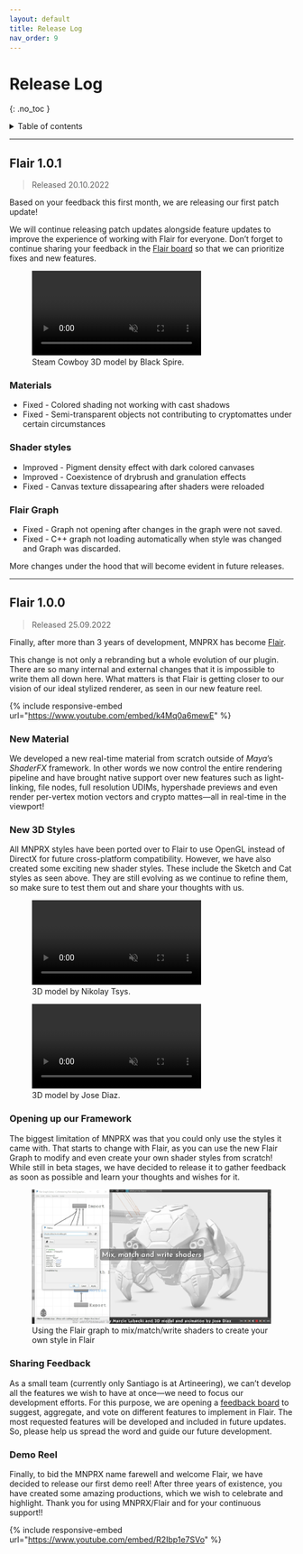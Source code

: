 ```yaml
---
layout: default
title: Release Log
nav_order: 9
---
```


# Release Log
{: .no_toc }

<details close markdown="block">
  <summary>
    Table of contents
  </summary>
  {: .text-delta }
1. TOC
{:toc}
</details>

---

## Flair 1.0.1
> Released 20.10.2022

Based on your feedback this first month, we are releasing our first patch update! 

We will continue releasing patch updates alongside feature updates to improve the experience of working with Flair for everyone. Don’t forget to continue sharing your feedback in the [Flair board](https://flair.nolt.io/) so that we can prioritize fixes and new features.

<div class="d-flex">
	<figure>
		<video autoplay loop muted playsinline style="max-height:480px;">
			<source src="/media/release-log/1.0.1.mp4" type="video/mp4">
		</video>
    <figcaption>Steam Cowboy 3D model by Black Spire.</figcaption>
  </figure>
</div>

### Materials
* Fixed - Colored shading not working with cast shadows
* Fixed - Semi-transparent objects not contributing to cryptomattes under certain circumstances

### Shader styles
* Improved - Pigment density effect with dark colored canvases
* Improved - Coexistence of drybrush and granulation effects
* Fixed - Canvas texture dissapearing after shaders were reloaded

### Flair Graph
* Fixed - Graph not opening after changes in the graph were not saved.
* Fixed - C++ graph not loading automatically when style was changed and Graph was discarded.

More changes under the hood that will become evident in future releases.

---

## Flair 1.0.0
> Released 25.09.2022

Finally, after more than 3 years of development, MNPRX has become [Flair](https://artineering.io/flair).

This change is not only a rebranding but a whole evolution of our plugin. There are so many internal and external changes that it is impossible to write them all down here. What matters is that Flair is getting closer to our vision of our ideal stylized renderer, as seen in our new feature reel.

{% include responsive-embed url="https://www.youtube.com/embed/k4Mq0a6mewE" %}

### New Material

We developed a new real-time material from scratch outside of *Maya*’s *ShaderFX* framework. In other words we now control the entire rendering pipeline and have brought native support over new features such as light-linking, file nodes, full resolution UDIMs, hypershade previews and even render per-vertex motion vectors and crypto mattes—all in real-time in the viewport!

### New 3D Styles

All MNPRX styles have been ported over to Flair to use OpenGL instead of DirectX for future cross-platform compatibility. However, we have also created some exciting new shader styles. These include the Sketch and Cat styles as seen above. They are still evolving as we continue to refine them, so make sure to test them out and share your thoughts with us.

<div class="d-flex">
	<figure>
		<video autoplay loop muted playsinline style="max-height:350px;">
			<source src="/media/release-log/bristleback_web.mp4" type="video/mp4">
		</video>
    <figcaption>3D model by Nikolay Tsys.</figcaption>
  </figure>
  <figure>
		<video autoplay loop muted playsinline style="max-height:350px;">
			<source src="/media/release-log/cat_web.mp4" type="video/mp4">
		</video>
		<figcaption>3D model by Jose Diaz.</figcaption>
	</figure>
</div>

### Opening up our Framework

The biggest limitation of MNPRX was that you could only use the styles it came with. That starts to change with Flair, as you can use the new Flair Graph to modify and even create your own shader styles from scratch! While still in beta stages, we have decided to release it to gather feedback as soon as possible and learn your thoughts and wishes for it.

<figure>
    <img src="/media/release-log/flair-graph-beta.jpg" alt="Flair graph beta screenshot">
    <figcaption>Using the Flair graph to mix/match/write shaders to create your own style in Flair</figcaption>
</figure>

### Sharing Feedback

As a small team (currently only Santiago is at Artineering), we can’t develop all the features we wish to have at once—we need to focus our development efforts. For this purpose, we are opening a [feedback board](https://flair.nolt.io/) to suggest, aggregate, and vote on different features to implement in Flair. The most requested features will be developed and included in future updates. So, please help us spread the word and guide our future development. 

### Demo Reel

Finally, to bid the MNPRX name farewell and welcome Flair, we have decided to release our first demo reel! After three years of existence, you have created some amazing productions, which we wish to celebrate and highlight. Thank you for using MNPRX/Flair and for your continuous support!!

{% include responsive-embed url="https://www.youtube.com/embed/R2Ibp1e7SVo" %}
